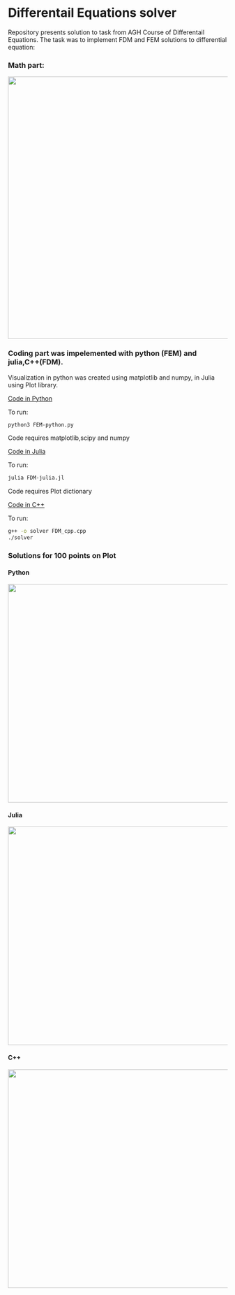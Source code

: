 # Differentail Equations solver
Repository presents solution to task from AGH Course of Differentail Equations. The task was to implement FDM and FEM solutions to differential equation:
### Math part:

<p align="center">
  <img src="https://github.com/mcjwsn/Differential-Equations-FDM-and-FEM-solutions-with-Python-Julia-Cpp/blob/main/Math.png?raw=true" width="600">
</p>

### Coding part was impelemented with python (FEM) and julia,C++(FDM).
Visualization in python was created using matplotlib and numpy, in Julia using Plot library.

[Code in Python](https://przykladowa-strona.p][https://github.com/mcjwsn/Differential-Equations-FDM-and-FEM-solutions-with-Python-Julia-Cpp/blob/main/FEM/FEM-python.py)

To run:
```bash
python3 FEM-python.py
```
Code requires matplotlib,scipy and numpy

[Code in Julia](https://github.com/mcjwsn/Differential-Equations-FDM-and-FEM-solutions-with-Python-Julia-Cpp/blob/main/FDM/FDM_julia.jl)

To run:
```bash
julia FDM-julia.jl
```
Code requires Plot dictionary

[Code in C++](https://github.com/mcjwsn/Differential-Equations-FDM-and-FEM-solutions-with-Python-Julia-Cpp/blob/main/FDM/FDM_cpp.cpp)

To run:
```bash
g++ -o solver FDM_cpp.cpp
./solver
```
### Solutions for 100 points on Plot
#### Python
<img src="https://github.com/mcjwsn/Differential-Equations-FDM-and-FEM-solutions-with-Python-Julia-Cpp/blob/main/FEM/FEM_python_chart.png" width="600" height="500">

#### Julia
<img src="https://github.com/mcjwsn/Differential-Equations-FDM-and-FEM-solutions-with-Python-Julia-Cpp/blob/main/FDM/FDM_julia_chart.png" width="600" height="500">

#### C++
<img src="https://github.com/mcjwsn/Differential-Equations-FDM-and-FEM-solutions-with-Python-Julia-Cpp/blob/main/FDM/FDM_cpp_chart.png" width="600" height="500">
